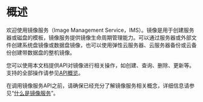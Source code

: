 # 概述<a name="ims_03_0101"></a>

欢迎使用镜像服务（Image Management Service，IMS）。镜像是用于创建服务器或磁盘的模板，镜像服务提供镜像生命周期管理能力。可以通过服务器或外部文件创建系统盘镜像或数据盘镜像，也可以使用弹性云服务器、云服务器备份或云备份创建带数据盘的整机镜像。

您可以使用本文档提供API对镜像进行相关操作，如创建、查询、删除、更新等。支持的全部操作请参见[API概览](API概览.md)。

在调用镜像服务API之前，请确保已经充分了解镜像服务相关概念，详细信息请参见“[什么是镜像服务](https://support.huaweicloud.com/productdesc-ims/zh-cn_topic_0013901609.html)”。


